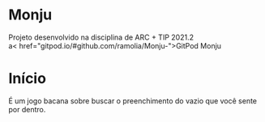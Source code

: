 # Monju

Projeto desenvolvido na disciplina de ARC + TIP 2021.2<br>
a< href="gitpod.io/#github.com/ramolia/Monju-">GitPod Monju</a>

# Início

É um jogo bacana sobre buscar o preenchimento do vazio que você sente por dentro.

